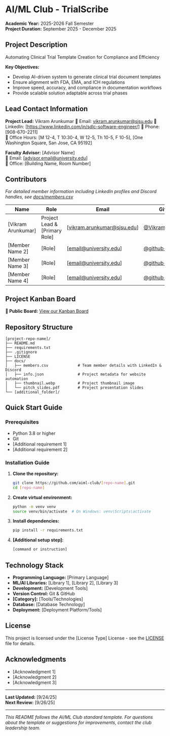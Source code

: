# AI/ML Club - TrialScribe

**Academic Year:** 2025-2026 Fall Semester  
**Project Duration:** September 2025 - December 2025

## Project Description

Automating Clinical Trial Template Creation for Compliance and Efficiency

**Key Objectives:**
- Develop AI-driven system to generate clinical trial document templates
- Ensure alignment with FDA, EMA, and ICH regulations
- Improve speed, accuracy, and compliance in documentation workflows
- Provide scalable solution adaptable across trial phases

## Lead Contact Information

**Project Lead:** Vikram Arunkumar 
📧 Email: vikram.arunkumar@sjsu.edu 
💼 LinkedIn: [https://www.linkedin.com/in/sdlc-software-engineer/]
📱 Phone: [908-670-2211]  
🏢 Office Hours: [M 12-4, T 10:30-4, W 12-5, Th 10-5, F 10-5], [One Washington Square, San Jose, CA 95192]

**Faculty Advisor:** [Advisor Name]  
📧 Email: [advisor.email@university.edu]  
🏢 Office: [Building Name, Room Number]

## Contributors

*For detailed member information including LinkedIn profiles and Discord handles, see [docs/members.csv](docs/members.csv)*

| Name | Role | Email | GitHub |
|------|------|-------|--------|
| [Vikram Arunkumar] | Project Lead & [Primary Role] | [vikram.arunkumar@sjsu.edu] | [@VikramArunkumar](https://github.com/VikramArunkumar) |
| [Member Name 2] | [Role] | [email@university.edu] | [@github-username](https://github.com/username) |
| [Member Name 3] | [Role] | [email@university.edu] | [@github-username](https://github.com/username) |
| [Member Name 4] | [Role] | [email@university.edu] | [@github-username](https://github.com/username) |

## Project Kanban Board

**🔗 Public Board:** [View our Kanban Board](https://github.com/aiml-club/project-fa25-trialscribe/projects/1)

## Repository Structure

```
[project-repo-name]/
├── README.md
├── requirements.txt
├── .gitignore
├── LICENSE
├── docs/
│   ├── members.csv             # Team member details with LinkedIn & Discord
│   ├── info.json               # Project metadata for website automation
│   ├── thumbnail.webp          # Project thumbnail image
│   └── pitch_slides.pdf        # Project presentation slides
└── [additional_folder]/
```

## Quick Start Guide

### Prerequisites
- Python 3.8 or higher
- Git
- [Additional requirement 1]
- [Additional requirement 2]

### Installation Guide

1. **Clone the repository:**
   ```bash
   git clone https://github.com/aiml-club/[repo-name].git
   cd [repo-name]
   ```

2. **Create virtual environment:**
   ```bash
   python -m venv venv
   source venv/bin/activate  # On Windows: venv\Scripts\activate
   ```

3. **Install dependencies:**
   ```bash
   pip install -r requirements.txt
   ```

4. **[Additional setup step]:**
   ```bash
   [command or instruction]
   ```

## Technology Stack

- **Programming Language:** [Primary Language]
- **ML/AI Libraries:** [Library 1], [Library 2], [Library 3]
- **Development:** [Development Tools]
- **Version Control:** Git & GitHub
- **[Category]:** [Tools/Technologies]
- **Database:** [Database Technology]
- **Deployment:** [Deployment Platform/Tools]

## License

This project is licensed under the [License Type] License - see the [LICENSE](LICENSE) file for details.

## Acknowledgments

- [Acknowledgment 1]
- [Acknowledgment 2]
- [Acknowledgment 3]

---

**Last Updated:** [9/24/25]  
**Next Review:** [9/26/25]

---

*This README follows the AI/ML Club standard template. For questions about the template or suggestions for improvements, contact the club leadership team.*
